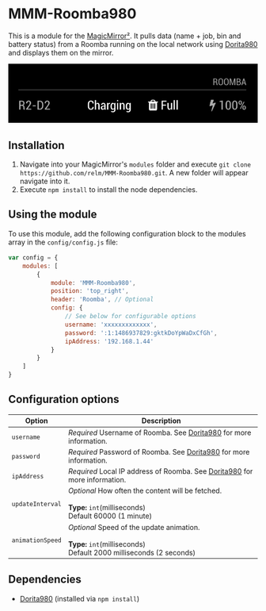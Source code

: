 # MMM-Roomba980

This is a module for the [MagicMirror²](https://github.com/MichMich/MagicMirror/). It pulls data (name + job, bin and battery status) from a Roomba running on the local network using [Dorita980](https://github.com/koalazak/dorita980) and displays them on the mirror.

![Alt text](/screenshots/charging_full.png?raw=true "Screenshot")

## Installation
1. Navigate into your MagicMirror's `modules` folder and execute `git clone https://github.com/relm/MMM-Roomba980.git`. A new folder will appear navigate into it.
2. Execute `npm install` to install the node dependencies.

## Using the module

To use this module, add the following configuration block to the modules array in the `config/config.js` file:
```js
var config = {
    modules: [
        {
            module: 'MMM-Roomba980',
            position: 'top_right',
            header: 'Roomba', // Optional
            config: {
                // See below for configurable options
                username: 'xxxxxxxxxxxxx',
                password: ':1:1486937829:gktkDoYpWaDxCfGh',
                ipAddress: '192.168.1.44'
            }
        }
    ]
}
```

## Configuration options

| Option           | Description
|----------------- |-----------
| `username`       | *Required* Username of Roomba. See [Dorita980](https://github.com/koalazak/dorita980) for more information.
| `password`       | *Required* Password of Roomba. See [Dorita980](https://github.com/koalazak/dorita980) for more information.
| `ipAddress`      | *Required* Local IP address of Roomba. See [Dorita980](https://github.com/koalazak/dorita980) for more information.
| `updateInterval` | *Optional* How often the content will be fetched. <br><br>**Type:** `int`(milliseconds) <br>Default 60000 (1 minute)
| `animationSpeed` | *Optional* Speed of the update animation. <br><br>**Type:** `int`(milliseconds) <br>Default 2000 milliseconds (2 seconds)

## Dependencies
- [Dorita980](https://github.com/koalazak/dorita980) (installed via `npm install`)
